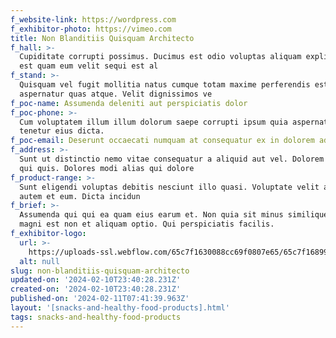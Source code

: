 ```yaml
---
f_website-link: https://wordpress.com
f_exhibitor-photo: https://vimeo.com
title: Non Blanditiis Quisquam Architecto
f_hall: >-
  Cupiditate corrupti possimus. Ducimus est odio voluptas aliquam explicabo. Vel
  est quam eum velit sequi est al
f_stand: >-
  Quisquam vel fugit mollitia natus cumque totam maxime perferendis est. Est
  aspernatur quas atque. Velit dignissimos ve
f_poc-name: Assumenda deleniti aut perspiciatis dolor
f_poc-phone: >-
  Cum voluptatem illum illum dolorum saepe corrupti ipsum quia aspernatur. Aut
  tenetur eius dicta. 
f_poc-email: Deserunt occaecati numquam at consequatur ex in dolorem ad praesentium. Q
f_address: >-
  Sunt ut distinctio nemo vitae consequatur a aliquid aut vel. Dolorem earum sed
  qui quis. Dolores modi alias qui dolore
f_product-range: >-
  Sunt eligendi voluptas debitis nesciunt illo quasi. Voluptate velit aspernatur
  autem et eum. Dicta incidun
f_brief: >-
  Assumenda qui qui ea quam eius earum et. Non quia sit minus similique in. Odit
  magni est non et aliquam optio. Qui perspiciatis facilis. 
f_exhibitor-logo:
  url: >-
    https://uploads-ssl.webflow.com/65c7f1630088cc69f0807e65/65c7f168992ced9002f085af_image9.jpeg
  alt: null
slug: non-blanditiis-quisquam-architecto
updated-on: '2024-02-10T23:40:28.231Z'
created-on: '2024-02-10T23:40:28.231Z'
published-on: '2024-02-11T07:41:39.963Z'
layout: '[snacks-and-healthy-food-products].html'
tags: snacks-and-healthy-food-products
---
```



